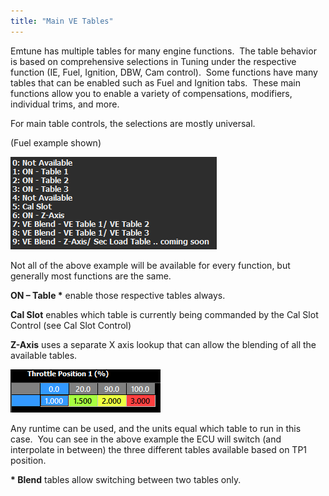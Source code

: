 ```yaml
---
title: "Main VE Tables"
---
```


Emtune has multiple tables for many engine functions.&nbsp; The table behavior is based on comprehensive selections in Tuning under the respective function (IE, Fuel, Ignition, DBW, Cam control).&nbsp; Some functions have many tables that can be enabled such as Fuel and Ignition tabs.&nbsp; These main functions allow you to enable a variety of compensations, modifiers, individual trims, and more. &nbsp;


For main table controls, the selections are mostly universal. &nbsp;

(Fuel example shown)

![Image](</img/NewItem117.png>)

Not all of the above example will be available for every function, but generally most functions are the same. &nbsp;


**ON – Table \*** enable those respective tables always.&nbsp;


**Cal Slot** enables which table is currently being commanded by the Cal Slot Control (see Cal Slot Control)


**Z-Axis** uses a separate X axis lookup that can allow the blending of all the available tables. &nbsp;


![Image](</img/NewItem116.png>)


Any runtime can be used, and the units equal which table to run in this case.&nbsp; You can see in the above example the ECU will switch (and interpolate in between) the three different tables available based on TP1 position. &nbsp;


**\* Blend** tables allow switching between two tables only. &nbsp;


